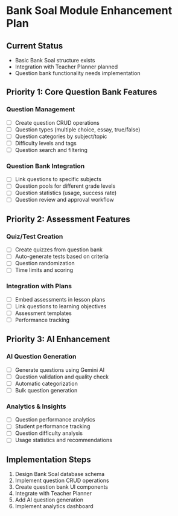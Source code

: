 # Bank Soal Module Enhancement Plan

## Current Status
- Basic Bank Soal structure exists
- Integration with Teacher Planner planned
- Question bank functionality needs implementation

## Priority 1: Core Question Bank Features

### Question Management
- [ ] Create question CRUD operations
- [ ] Question types (multiple choice, essay, true/false)
- [ ] Question categories by subject/topic
- [ ] Difficulty levels and tags
- [ ] Question search and filtering

### Question Bank Integration
- [ ] Link questions to specific subjects
- [ ] Question pools for different grade levels
- [ ] Question statistics (usage, success rate)
- [ ] Question review and approval workflow

## Priority 2: Assessment Features

### Quiz/Test Creation
- [ ] Create quizzes from question bank
- [ ] Auto-generate tests based on criteria
- [ ] Question randomization
- [ ] Time limits and scoring

### Integration with Plans
- [ ] Embed assessments in lesson plans
- [ ] Link questions to learning objectives
- [ ] Assessment templates
- [ ] Performance tracking

## Priority 3: AI Enhancement

### AI Question Generation
- [ ] Generate questions using Gemini AI
- [ ] Question validation and quality check
- [ ] Automatic categorization
- [ ] Bulk question generation

### Analytics & Insights
- [ ] Question performance analytics
- [ ] Student performance tracking
- [ ] Question difficulty analysis
- [ ] Usage statistics and recommendations

## Implementation Steps
1. Design Bank Soal database schema
2. Implement question CRUD operations
3. Create question bank UI components
4. Integrate with Teacher Planner
5. Add AI question generation
6. Implement analytics dashboard
